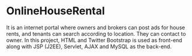 # OnlineHouseRental

It is an internet portal where owners and brokers can post ads for house rents, and tenants can search according to location. 
They can contact to owner. 
In this project, HTML and Twitter Bootstrap is used as front-end along with JSP (J2EE), Servlet, AJAX and MySQL as the back-end.
